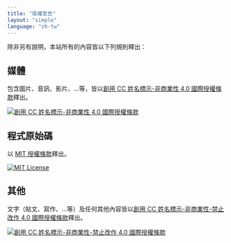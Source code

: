 ```yaml
---
title: "版權宣告"
layout: "simple"
language: "zh-tw"
---
```


除非另有說明，本站所有的內容皆以下列規則釋出：

## 媒體

包含圖片、音訊、影片、...等，皆以[創用 CC 姓名標示-非商業性 4.0 國際授權條款](https://creativecommons.org/licenses/by-nc/4.0/deed.zh_TW)釋出。

[![創用 CC 姓名標示-非商業性 4.0 國際授權條款](https://licensebuttons.net/l/by-nc/4.0/88x31.png)](https://creativecommons.org/licenses/by-nc/4.0/deed.zh_TW)

## 程式原始碼

以 [MIT 授權條款](https://opensource.org/licenses/MIT)釋出。

[![MIT License](https://img.shields.io/badge/license-MIT-black)](https://opensource.org/licenses/MIT)

## 其他

文字（貼文、寫作、...等）及任何其他內容皆以[創用 CC 姓名標示-非商業性-禁止改作 4.0 國際授權條款](https://creativecommons.org/licenses/by-nc-nd/4.0/deed.zh_TW)釋出。

[![創用 CC 姓名標示-非商業性-禁止改作 4.0 國際授權條款](https://licensebuttons.net/l/by-nc-nd/4.0/88x31.png)](https://creativecommons.org/licenses/by-nc-nd/4.0/deed.zh_TW)
